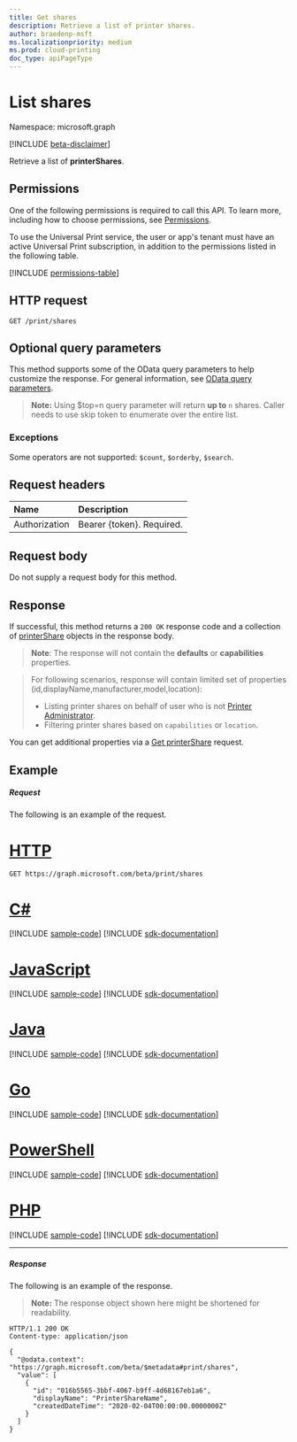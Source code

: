```yaml
---
title: Get shares
description: Retrieve a list of printer shares.
author: braedenp-msft
ms.localizationpriority: medium
ms.prod: cloud-printing
doc_type: apiPageType
---
```


# List shares

Namespace: microsoft.graph

[!INCLUDE [beta-disclaimer](../../includes/beta-disclaimer.md)]

Retrieve a list of **printerShares**.

## Permissions
One of the following permissions is required to call this API. To learn more, including how to choose permissions, see [Permissions](/graph/permissions-reference).

To use the Universal Print service, the user or app's tenant must have an active Universal Print subscription, in addition to the permissions listed in the following table.

<!-- { "blockType": "permissions", "name": "print_list_shares" } -->
[!INCLUDE [permissions-table](../includes/permissions/print-list-shares-permissions.md)]

## HTTP request
<!-- { "blockType": "ignored" } -->
```http
GET /print/shares
```

## Optional query parameters
This method supports some of the OData query parameters to help customize the response. For general information, see [OData query parameters](/graph/query-parameters).

> **Note:** Using $top=n query parameter will return **up to** `n` shares. Caller needs to use skip token to enumerate over the entire list.

### Exceptions
Some operators are not supported: `$count`, `$orderby`, `$search`.

## Request headers
| Name      |Description|
|:----------|:----------|
| Authorization | Bearer {token}. Required. |

## Request body
Do not supply a request body for this method.

## Response
If successful, this method returns a `200 OK` response code and a collection of [printerShare](../resources/printershare.md) objects in the response body.

>**Note**: The response will not contain the **defaults** or **capabilities** properties. 

> For following scenarios, response will contain limited set of properties (id,displayName,manufacturer,model,location):
>  - Listing printer shares on behalf of user who is not [Printer Administrator](/azure/active-directory/users-groups-roles/directory-assign-admin-roles#printer-administrator).
>  - Filtering printer shares based on `capabilities` or `location`.

You can get additional properties via a [Get printerShare](printershare-get.md) request.

## Example
##### Request
The following is an example of the request.

# [HTTP](#tab/http)
<!-- {
  "blockType": "request",
  "name": "get_shares"
}-->
```msgraph-interactive
GET https://graph.microsoft.com/beta/print/shares
```

# [C#](#tab/csharp)
[!INCLUDE [sample-code](../includes/snippets/csharp/get-shares-csharp-snippets.md)]
[!INCLUDE [sdk-documentation](../includes/snippets/snippets-sdk-documentation-link.md)]

# [JavaScript](#tab/javascript)
[!INCLUDE [sample-code](../includes/snippets/javascript/get-shares-javascript-snippets.md)]
[!INCLUDE [sdk-documentation](../includes/snippets/snippets-sdk-documentation-link.md)]

# [Java](#tab/java)
[!INCLUDE [sample-code](../includes/snippets/java/get-shares-java-snippets.md)]
[!INCLUDE [sdk-documentation](../includes/snippets/snippets-sdk-documentation-link.md)]

# [Go](#tab/go)
[!INCLUDE [sample-code](../includes/snippets/go/get-shares-go-snippets.md)]
[!INCLUDE [sdk-documentation](../includes/snippets/snippets-sdk-documentation-link.md)]

# [PowerShell](#tab/powershell)
[!INCLUDE [sample-code](../includes/snippets/powershell/get-shares-powershell-snippets.md)]
[!INCLUDE [sdk-documentation](../includes/snippets/snippets-sdk-documentation-link.md)]

# [PHP](#tab/php)
[!INCLUDE [sample-code](../includes/snippets/php/get-shares-php-snippets.md)]
[!INCLUDE [sdk-documentation](../includes/snippets/snippets-sdk-documentation-link.md)]

---

##### Response
The following is an example of the response.
>**Note:** The response object shown here might be shortened for readability.
<!-- {
  "blockType": "response",
  "truncated": true,
  "@odata.type": "microsoft.graph.printerShare",
  "isCollection": true
} -->
```http
HTTP/1.1 200 OK
Content-type: application/json

{
  "@odata.context": "https://graph.microsoft.com/beta/$metadata#print/shares",
  "value": [
    {
      "id": "016b5565-3bbf-4067-b9ff-4d68167eb1a6",
      "displayName": "PrinterShareName",
      "createdDateTime": "2020-02-04T00:00:00.0000000Z"
    }
  ]
}
```

<!-- uuid: 8fcb5dbc-d5aa-4681-8e31-b001d5168d79
2015-10-25 14:57:30 UTC -->
<!-- {
  "type": "#page.annotation",
  "description": "List shares",
  "keywords": "",
  "section": "documentation",
  "tocPath": ""
}-->


